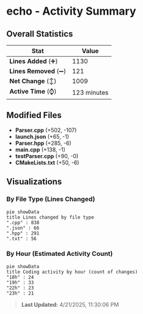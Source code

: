 # echo - Activity Summary 

## Overall Statistics

| Stat                   | Value                                                             |
| ---------------------- | ----------------------------------------------------------------- |
| **Lines Added** (➕)   | 1130                                          |
| **Lines Removed** (➖) | 121                                        |
| **Net Change** (↕)    | 1009                |
| **Active Time** (⌚)   | 123 minutes |


## Modified Files
- **Parser.cpp** (+502, -107)
- **launch.json** (+65, -1)
- **Parser.hpp** (+285, -6)
- **main.cpp** (+138, -1)
- **testParser.cpp** (+90, -0)
- **CMakeLists.txt** (+50, -6)

## Visualizations

### By File Type (Lines Changed)

```mermaid
pie showData
title Lines changed by file type
".cpp" : 838
".json" : 66
".hpp" : 291
".txt" : 56
```

### By Hour (Estimated Activity Count)

```mermaid
pie showData
title Coding activity by hour (count of changes)
"18h" : 24
"19h" : 33
"22h" : 23
"23h" : 21
```


> **Last Updated:** 4/21/2025, 11:30:06 PM